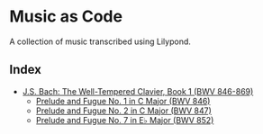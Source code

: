 # Music as Code
A collection of music transcribed using Lilypond.

## Index

* [J.S. Bach: The Well-Tempered Clavier, Book 1 (BWV 846-869)](books/bach-well-tempered-clavier-book-1)
  * [Prelude and Fugue No. 1 in C Major (BWV 846)](books/bach-well-tempered-clavier-book-1/bwv-846-prelude-and-fugue-1)
  * [Prelude and Fugue No. 2 in C Major (BWV 847)](books/bach-well-tempered-clavier-book-2/bwv-847-prelude-and-fugue-2)
  * [Prelude and Fugue No. 7 in E♭ Major (BWV 852)](books/bach-well-tempered-clavier-book-1/bwv-852-prelude-and-fugue-7)
